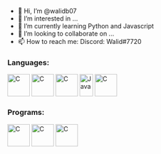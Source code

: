 - 👋 Hi, I’m @walidb07
- 👀 I’m interested in ...
- 🌱 I’m currently learning Python and Javascript
- 💞️ I’m looking to collaborate on ...
- 📫 How to reach me: Discord: Walid#7720

<!---
walidb07/walidb07 is a ✨ special ✨ repository because its `README.md` (this file) appears on your GitHub profile.
You can click the Preview link to take a look at your changes.
--->

<h3><b>Languages:</b></h3>

<a href="https://en.wikipedia.org/wiki/C_(programming_language)" target="_blank"><img src="https://upload.wikimedia.org/wikipedia/commons/1/18/C_Programming_Language.svg"         alt="C" height="50px" width="50px"></img></a>
<a href="https://en.wikipedia.org/wiki/HTML" target="_blank"><img src="https://upload.wikimedia.org/wikipedia/commons/3/38/HTML5_Badge.svg"                    alt="C" height="50px" width="50px"></img></a>
<a href="https://en.wikipedia.org/wiki/CSS" target="_blank"><img src="https://upload.wikimedia.org/wikipedia/commons/6/62/CSS3_logo.svg"                      alt="C" height="50px" width="50px"></img></a>
<a href="https://en.wikipedia.org/wiki/Java_(programming_language)" target="_blank"><img src="https://upload.wikimedia.org/wikipedia/en/thumb/3/30/Java_programming_language_logo.svg/800px-Java_programming_language_logo.svg.png" alt="Java" height="50px" width="30px"></img></a>
<a href="https://en.wikipedia.org/wiki/Python_(programming_language)" target="_blank"><img src="https://upload.wikimedia.org/wikipedia/commons/c/c3/Python-logo-notext.svg"             alt="C" height="50px" width="50px"></img></a>

<h3><b>Programs:</b></h3>

<a href="https://en.wikipedia.org/wiki/Adobe_Photoshop" target="_blank"><img src="https://upload.wikimedia.org/wikipedia/commons/a/af/Adobe_Photoshop_CC_icon.svg"         alt="C" height="50px" width="50px"></img></a>
<a href="https://en.wikipedia.org/wiki/Adobe_Illustrator" target="_blank"><img src="https://upload.wikimedia.org/wikipedia/commons/f/fb/Adobe_Illustrator_CC_icon.svg"         alt="C" height="50px" width="50px"></img></a>
<a href="https://en.wikipedia.org/wiki/Adobe_Dreamweaver" target="_blank"><img src="https://upload.wikimedia.org/wikipedia/commons/7/75/Adobe_Dreamweaver_CC_icon.svg"         alt="C" height="50px" width="50px"></img></a>

